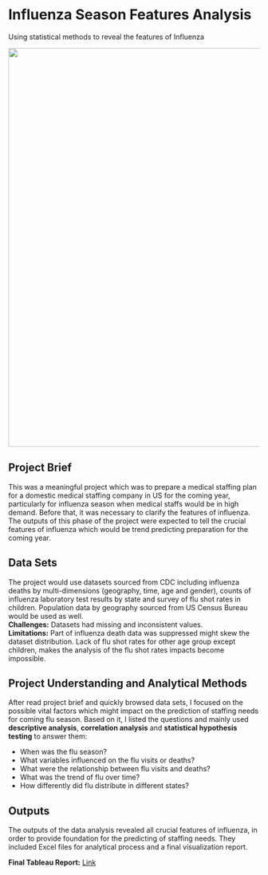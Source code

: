 # Influenza Season Features Analysis

Using statistical methods to reveal the features of Influenza  

<img src=https://github.com/elvac/Image/blob/main/flu_img.png width="800">


## Project Brief
This was a meaningful project which was to prepare a medical staffing plan for a domestic medical staffing company in US for the coming year, particularly for influenza season when medical staffs would be in high demand. Before that, it was necessary to clarify the features of influenza. The outputs of this phase of the project were expected to tell the crucial features of influenza which would be trend predicting preparation for the coming year.

## Data Sets
The project would use datasets sourced from CDC including influenza deaths by multi-dimensions (geography, time, age and gender), counts of influenza laboratory test results by state and survey of flu shot rates in children. Population data by geography sourced from US Census Bureau would be used as well.  
**Challenges:** Datasets had missing and inconsistent values.  
**Limitations:** Part of influenza death data was suppressed might skew the dataset distribution. Lack of flu shot rates for other age group except children, makes the analysis of the flu shot rates impacts become impossible.

## Project Understanding and Analytical Methods
After read project brief and quickly browsed data sets, I focused on the possible vital factors which might impact on the prediction of staffing needs for coming flu season. Based on it, I listed the questions and mainly used **descriptive analysis**, **correlation analysis** and **statistical hypothesis testing** to answer them:  
- When was the flu season?  
- What variables influenced on the flu visits or deaths?   
- What were the relationship between flu visits and deaths?  
- What was the trend of flu over time?       
- How differently did flu distribute in different states?    

## Outputs
The outputs of the data analysis revealed all crucial features of influenza, in order to provide foundation for the predicting of staffing needs. They included Excel files for analytical process and a final visualization report.  
  
**Final Tableau Report:** [Link](https://public.tableau.com/app/profile/elva7348/viz/PrepareStaffingNeedsforFluSeason/PrepareStaffingNeedsforFluSeason?publish=yes)

